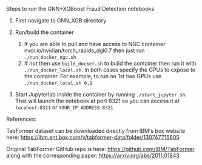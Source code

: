 Steps to run the GNN+XGBoost Fraud Detection notebooks

1. First navigate to GNN_XGB directory

2. Run/build the container
	1. If you are able to pull and have access to NGC container nvcr.io/nvidian/torch_rapids_dgl0.7 then just run `./run_docker_ngc.sh`
	2. If not then use `build_docker.sh` to build the container then run it with `./run_docker_local.sh`. In both cases specify the GPUs to expose to the container. For example, to run on 1st two GPUs use `./run_docker_local.sh 0,1`

2. Start Jupyterlab inside the container by running `./start_jupyter.sh`. That will launch the notebook at port 8321 so you can access it at `locahost:8321` or `YOUR_IP_ADDRESS:8321`  

References:

TabFormer dataset can be downloaded directly from  IBM's box website here: https://ibm.ent.box.com/v/tabformer-data/folder/130747715605

Original TabFormer GitHub repo is here: https://github.com/IBM/TabFormer along with the corresponding paper: https://arxiv.org/abs/2011.01843


